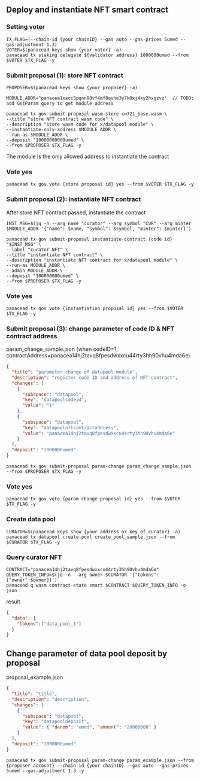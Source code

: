 ## Deploy and instantiate NFT smart contract

### Setting voter
```shell
TX_FLAG=(--chain-id {your chainID} --gas auto --gas-prices 5umed --gas-adjustment 1.3)
VOTER=$(panacead keys show {your voter} -a)
panacead tx staking delegate ${validator address} 1000000umed --from $VOTER $TX_FLAG -y
```

### Submit proposal (1): store NFT contract
```shell
PROPOSER=$(panacead keys show {your proposer} -a)

MODULE_ADDR="panacea1xacc5pqnn00vf4mf8qvhe3y7k0xj4ky2hxgzvz"  // TODO: add GetParam query to get module address

panacead tx gov submit-proposal wasm-store cw721_base.wasm \
--title "store NFT contract wasm code" \
--description "store wasm code for x/datapool module" \
--instantiate-only-address $MODULE_ADDR \
--run-as $MODULE_ADDR \
--deposit "10000000000umed" \
--from $PROPOSER $TX_FLAG -y
```

The module is the only allowed address to instantiate the contract

### Vote yes
```shell
panacead tx gov vote {store proposal id} yes --from $VOTER $TX_FLAG -y
```

### Submit proposal (2): instantiate NFT contract

After store NFT contract passed, instantiate the contract

```shell
INST_MSG=$(jq -n --arg name "curator" --arg symbol "CUR" --arg minter $MODULE_ADDR '{"name": $name, "symbol": $symbol, "minter": $minter}')

panacead tx gov submit-proposal instantiate-contract {code id} "$INST_MSG" \
--label "curator NFT" \
--title "instantiate NFT contract" \
--description "instantiate NFT contract for x/datapool module" \
--run-as MODULE_ADDR \
--admin MODULE_ADDR \
--deposit "100000000umed" \
--from $PROPOSER $TX_FLAG -y
```

### Vote yes
```shell
panacead tx gov vote {instantiation proposal id} yes --from $VOTER $TX_FLAG -y
```

### Submit proposal (3): change parameter of code ID & NFT contract address

param_change_sample.json (when codeID=1, contractAddress=panacea14hj2tavq8fpesdwxxcu44rty3hh90vhu4mda6e)
```json
{
  "title": "parameter change of datapool module",
  "description": "register code ID and address of NFT contract",
  "changes": [
    {
      "subspace": "datapool",
      "key": "datapoolcodeid",
      "value": "1"
    },
    {
      "subspace": "datapool",
      "key": "datapoolnftcontractaddress",
      "value": "panacea14hj2tavq8fpesdwxxcu44rty3hh90vhu4mda6e"
    }
  ],
  "deposit": "1000000umed"
}
```

```shell
panacead tx gov submit-proposal param-change param_change_sample.json --from $PROPOSER $TX_FLAG -y
```

### Vote yes
```shell
panacead tx gov vote {param-change proposal id} yes --from $VOTER $TX_FLAG -y
```

### Create data pool

```shell
CURATOR=$(panacead keys show {your address or key of curator} -a)
panacead tx datapool create-pool create_pool_sample.json --from $CURATOR $TX_FLAG -y
```

### Query curator NFT
```shell
CONTRACT="panacea14hj2tavq8fpesdwxxcu44rty3hh90vhu4mda6e"
QUERY_TOKEN_INFO=$(jq -n --arg owner $CURATOR '{"tokens":{"owner":$owner}}')
panacead q wasm contract-state smart $CONTRACT $QUERY_TOKEN_INFO -o json
```
result
```json
{
  "data": {
    "tokens":["data_pool_1"]
  }
}
```

## Change parameter of data pool deposit by proposal

proposal_example.json
```json
{
  "title": "title",
  "description": "description",
  "changes": [
    {
      "subspace": "datapool",
      "key": "datapooldeposit",
      "value": { "denom": "umed", "amount": "20000000" }
    }
  ],
  "deposit": "1000000umed"
}
```

```shell
panacead tx gov submit-proposal param-change param_example.json --from {proposer account} --chain-id {your chainID} --gas auto --gas-prices 5umed --gas-adjustment 1.3 -y
```